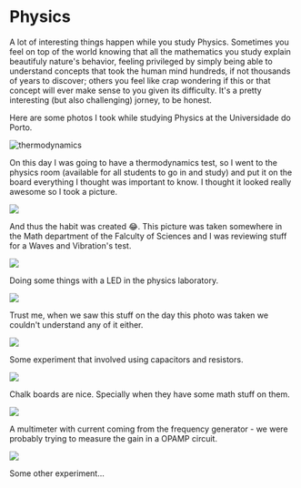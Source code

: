 Physics
========
A lot of interesting things happen while you study Physics. Sometimes you feel on top of the world knowing that all the mathematics you study explain beautifuly nature's behavior, feeling privileged by simply being able to understand concepts that took the human mind hundreds, if not thousands of years to discover; others you feel like crap wondering if this or that concept will ever make sense to you given its difficulty. It's a pretty interesting (but also challenging) jorney, to be honest.

Here are some photos I took while studying Physics at the Universidade do Porto.

![thermodynamics](/images/physics/img1.jpg)

On this day I was going to have a thermodynamics test, so I went to the physics room (available for all students to go in and study) and put it on the board everything I thought was important to know. I thought it looked really awesome so I took a picture.

![](/images/physics/img2.jpg)

And thus the habit was created &#128514;. This picture was taken somewhere in the Math department of the Falculty of Sciences and I was reviewing stuff for a Waves and Vibration's test.

![](/images/physics/img3.jpg)

Doing some things with a LED in the physics laboratory.

![](/images/physics/img4.jpg)

Trust me, when we saw this stuff on the day this photo was taken we couldn't understand any of it either.

![](/images/physics/img5.jpg)

Some experiment that involved using capacitors and resistors.

![](/images/physics/img6.jpg)

Chalk boards are nice. Specially when they have some math stuff on them.

![](/images/physics/img7.jpg)

A multimeter with current coming from the frequency generator - we were probably trying to measure the gain in a OPAMP circuit.

![](/images/physics/img8.jpg)

Some other experiment...
